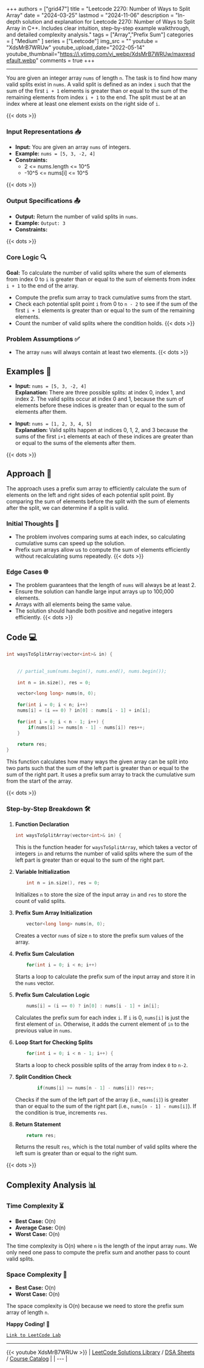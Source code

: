 
+++
authors = ["grid47"]
title = "Leetcode 2270: Number of Ways to Split Array"
date = "2024-03-25"
lastmod = "2024-11-06"
description = "In-depth solution and explanation for Leetcode 2270: Number of Ways to Split Array in C++. Includes clear intuition, step-by-step example walkthrough, and detailed complexity analysis."
tags = ["Array","Prefix Sum"]
categories = [
    "Medium"
]
series = ["Leetcode"]
img_src = ""
youtube = "XdsMrB7WRUw"
youtube_upload_date="2022-05-14"
youtube_thumbnail="https://i.ytimg.com/vi_webp/XdsMrB7WRUw/maxresdefault.webp"
comments = true
+++



---
You are given an integer array `nums` of length `n`. The task is to find how many valid splits exist in `nums`. A valid split is defined as an index `i` such that the sum of the first `i + 1` elements is greater than or equal to the sum of the remaining elements from index `i + 1` to the end. The split must be at an index where at least one element exists on the right side of `i`.
<!--more-->
{{< dots >}}
### Input Representations 📥
- **Input:** You are given an array `nums` of integers.
- **Example:** `nums = [5, 3, -2, 4]`
- **Constraints:**
	- 2 <= nums.length <= 10^5
	- -10^5 <= nums[i] <= 10^5

{{< dots >}}
### Output Specifications 📤
- **Output:** Return the number of valid splits in `nums`.
- **Example:** `Output: 3`
- **Constraints:**

{{< dots >}}
### Core Logic 🔍
**Goal:** To calculate the number of valid splits where the sum of elements from index 0 to `i` is greater than or equal to the sum of elements from index `i + 1` to the end of the array.

- Compute the prefix sum array to track cumulative sums from the start.
- Check each potential split point `i` from 0 to `n - 2` to see if the sum of the first `i + 1` elements is greater than or equal to the sum of the remaining elements.
- Count the number of valid splits where the condition holds.
{{< dots >}}
### Problem Assumptions ✅
- The array `nums` will always contain at least two elements.
{{< dots >}}
## Examples 🧩
- **Input:** `nums = [5, 3, -2, 4]`  \
  **Explanation:** There are three possible splits: at index 0, index 1, and index 2. The valid splits occur at index 0 and 1, because the sum of elements before these indices is greater than or equal to the sum of elements after them.

- **Input:** `nums = [1, 2, 3, 4, 5]`  \
  **Explanation:** Valid splits happen at indices 0, 1, 2, and 3 because the sums of the first `i+1` elements at each of these indices are greater than or equal to the sums of the elements after them.

{{< dots >}}
## Approach 🚀
The approach uses a prefix sum array to efficiently calculate the sum of elements on the left and right sides of each potential split point. By comparing the sum of elements before the split with the sum of elements after the split, we can determine if a split is valid.

### Initial Thoughts 💭
- The problem involves comparing sums at each index, so calculating cumulative sums can speed up the solution.
- Prefix sum arrays allow us to compute the sum of elements efficiently without recalculating sums repeatedly.
{{< dots >}}
### Edge Cases 🌐
- The problem guarantees that the length of `nums` will always be at least 2.
- Ensure the solution can handle large input arrays up to 100,000 elements.
- Arrays with all elements being the same value.
- The solution should handle both positive and negative integers efficiently.
{{< dots >}}
## Code 💻
```cpp
int waysToSplitArray(vector<int>& in) {
    
    
    // partial_sum(nums.begin(), nums.end(), nums.begin());
    
    int n = in.size(), res = 0;

    vector<long long> nums(n, 0);
    
    for(int i = 0; i < n; i++)
    nums[i] = (i == 0) ? in[0] : nums[i - 1] + in[i];
    
    for(int i = 0; i < n - 1; i++) {
        if(nums[i] >= nums[n - 1] - nums[i]) res++;
    }
    
    return res;
}
```

This function calculates how many ways the given array can be split into two parts such that the sum of the left part is greater than or equal to the sum of the right part. It uses a prefix sum array to track the cumulative sum from the start of the array.

{{< dots >}}
### Step-by-Step Breakdown 🛠️
1. **Function Declaration**
	```cpp
	int waysToSplitArray(vector<int>& in) {
	```
	This is the function header for `waysToSplitArray`, which takes a vector of integers `in` and returns the number of valid splits where the sum of the left part is greater than or equal to the sum of the right part.

2. **Variable Initialization**
	```cpp
	    int n = in.size(), res = 0;
	```
	Initializes `n` to store the size of the input array `in` and `res` to store the count of valid splits.

3. **Prefix Sum Array Initialization**
	```cpp
	    vector<long long> nums(n, 0);
	```
	Creates a vector `nums` of size `n` to store the prefix sum values of the array.

4. **Prefix Sum Calculation**
	```cpp
	    for(int i = 0; i < n; i++)
	```
	Starts a loop to calculate the prefix sum of the input array and store it in the `nums` vector.

5. **Prefix Sum Calculation Logic**
	```cpp
	    nums[i] = (i == 0) ? in[0] : nums[i - 1] + in[i];
	```
	Calculates the prefix sum for each index `i`. If `i` is 0, `nums[i]` is just the first element of `in`. Otherwise, it adds the current element of `in` to the previous value in `nums`.

6. **Loop Start for Checking Splits**
	```cpp
	    for(int i = 0; i < n - 1; i++) {
	```
	Starts a loop to check possible splits of the array from index `0` to `n-2`.

7. **Split Condition Check**
	```cpp
	        if(nums[i] >= nums[n - 1] - nums[i]) res++;
	```
	Checks if the sum of the left part of the array (i.e., `nums[i]`) is greater than or equal to the sum of the right part (i.e., `nums[n - 1] - nums[i]`). If the condition is true, increments `res`.

8. **Return Statement**
	```cpp
	    return res;
	```
	Returns the result `res`, which is the total number of valid splits where the left sum is greater than or equal to the right sum.

{{< dots >}}
## Complexity Analysis 📊
### Time Complexity ⏳
- **Best Case:** O(n)
- **Average Case:** O(n)
- **Worst Case:** O(n)

The time complexity is O(n) where `n` is the length of the input array `nums`. We only need one pass to compute the prefix sum and another pass to count valid splits.

### Space Complexity 💾
- **Best Case:** O(n)
- **Worst Case:** O(n)

The space complexity is O(n) because we need to store the prefix sum array of length `n`.

**Happy Coding! 🎉**


[`Link to LeetCode Lab`](https://leetcode.com/problems/number-of-ways-to-split-array/description/)

---
{{< youtube XdsMrB7WRUw >}}
| [LeetCode Solutions Library](https://grid47.xyz/leetcode/) / [DSA Sheets](https://grid47.xyz/sheets/) / [Course Catalog](https://grid47.xyz/courses/) |
| --- |
